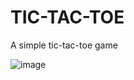 # TIC-TAC-TOE

A simple tic-tac-toe game

![image](https://github.com/ChinmayW72/TIC-TAC-TOE/assets/159627244/469b1bd3-7473-444d-b7a9-19f16cf1a53f)
